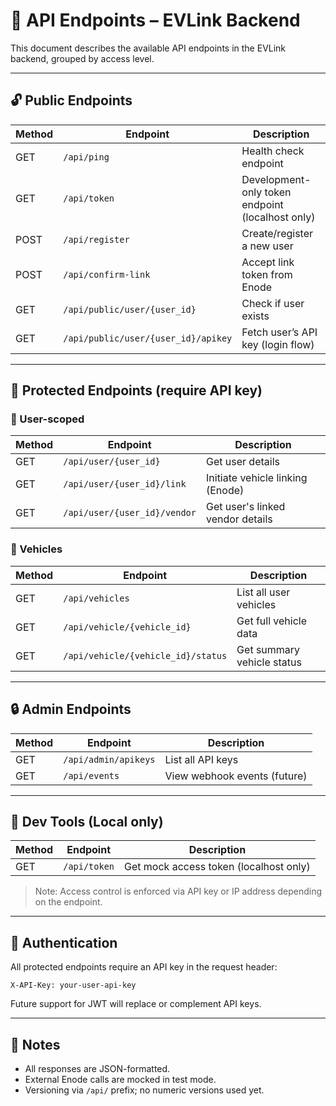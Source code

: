 # 📡 API Endpoints – EVLink Backend

This document describes the available API endpoints in the EVLink backend, grouped by access level.

---

## 🔓 Public Endpoints

| Method | Endpoint                  | Description                      |
|--------|---------------------------|----------------------------------|
| GET    | `/api/ping`              | Health check endpoint            |
| GET    | `/api/token`             | Development-only token endpoint (localhost only) |
| POST   | `/api/register`         | Create/register a new user      |
| POST   | `/api/confirm-link`     | Accept link token from Enode    |
| GET    | `/api/public/user/{user_id}` | Check if user exists         |
| GET    | `/api/public/user/{user_id}/apikey` | Fetch user’s API key (login flow) |

---

## 🔐 Protected Endpoints (require API key)

### 🔧 User-scoped

| Method | Endpoint                                | Description                            |
|--------|------------------------------------------|----------------------------------------|
| GET    | `/api/user/{user_id}`                   | Get user details                       |
| GET    | `/api/user/{user_id}/link`              | Initiate vehicle linking (Enode)       |
| GET    | `/api/user/{user_id}/vendor`            | Get user's linked vendor details       |

### 🚗 Vehicles

| Method | Endpoint                        | Description                      |
|--------|----------------------------------|----------------------------------|
| GET    | `/api/vehicles`                | List all user vehicles          |
| GET    | `/api/vehicle/{vehicle_id}`    | Get full vehicle data           |
| GET    | `/api/vehicle/{vehicle_id}/status` | Get summary vehicle status   |

---

## 🔒 Admin Endpoints

| Method | Endpoint                | Description                     |
|--------|--------------------------|---------------------------------|
| GET    | `/api/admin/apikeys`   | List all API keys               |
| GET    | `/api/events`          | View webhook events (future)    |

---

## 🧪 Dev Tools (Local only)

| Method | Endpoint      | Description                         |
|--------|----------------|-------------------------------------|
| GET    | `/api/token` | Get mock access token (localhost only) |

> Note: Access control is enforced via API key or IP address depending on the endpoint.

---

## 🔑 Authentication

All protected endpoints require an API key in the request header:

```
X-API-Key: your-user-api-key
```

Future support for JWT will replace or complement API keys.

---

## 🧼 Notes

- All responses are JSON-formatted.
- External Enode calls are mocked in test mode.
- Versioning via `/api/` prefix; no numeric versions used yet.
